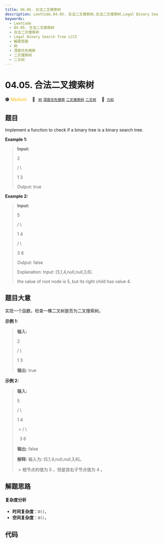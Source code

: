 ```yaml
---
title: 04.05. 合法二叉搜索树
description: LeetCode,04.05. 合法二叉搜索树,合法二叉搜索树,Legal Binary Search Tree LCCI,解题思路,树,深度优先搜索,二叉搜索树,二叉树
keywords:
  - LeetCode
  - 04.05. 合法二叉搜索树
  - 合法二叉搜索树
  - Legal Binary Search Tree LCCI
  - 解题思路
  - 树
  - 深度优先搜索
  - 二叉搜索树
  - 二叉树
---
```


# 04.05. 合法二叉搜索树

🟠 <font color=#ffb800>Medium</font>&emsp; 🔖&ensp; [`树`](/tag/tree.md) [`深度优先搜索`](/tag/depth-first-search.md) [`二叉搜索树`](/tag/binary-search-tree.md) [`二叉树`](/tag/binary-tree.md)&emsp; 🔗&ensp;[`力扣`](https://leetcode.cn/problems/legal-binary-search-tree-lcci)

## 题目

Implement a function to check if a binary tree is a binary search tree.

**Example  1:**

> 
> 
> 
> 
> 
> **Input:**
> 
> > 
> 2
> 
>    / \
> 
>   1   3
> 
> Output: true

**Example  2:**

> 
> 
> 
> 
> 
> **Input:**
> 
> > 
> 5
> 
>    / \
> 
>   1   4
> 
> > 
>  / \
> 
> > 
> 3   6
> 
> Output: false
> 
> Explanation: Input: [5,1,4,null,null,3,6].
> 
> > 
>  the value of root node is 5, but its right child has value 4.


## 题目大意

实现一个函数，检查一棵二叉树是否为二叉搜索树。

**示例 1:**

> 
> 
> 
> 
> 
> **输入:**  
> 
> > 
> 2  
> 
>    / \  
> 
>   1   3  
> 
> **输出:** true  
> 
> 

**示例 2:**

> 
> 
> 
> 
> 
> **输入:**  
> 
> > 
> 5  
> 
>    / \  
> 
>   1   4  
> 
>  > 
> / \  
> 
>     3   6  
> 
> **输出:** false  
> 
> **解释:** 输入为: [5,1,4,null,null,3,6]。  
> 
>  > 
> 根节点的值为 5 ，但是其右子节点值为 4 。


## 解题思路

#### 复杂度分析

- **时间复杂度**：`O()`，
- **空间复杂度**：`O()`，

## 代码

```javascript

```